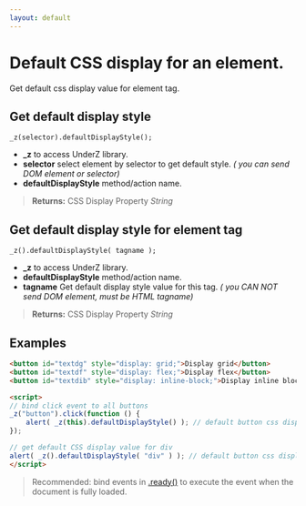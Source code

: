 ```yaml
---
layout: default
---
```

# Default CSS display for an element.
Get default css display value for element tag.


## Get default display style
`_z(selector).defaultDisplayStyle();`

* **_z** to access UnderZ library.
* **selector** select element by selector to get default style. _( you can send DOM element or selector)_
* **defaultDisplayStyle** method/action name.

> **Returns:** CSS Display Property _String_


## Get default display style for element tag
`_z().defaultDisplayStyle( tagname );`

* **_z** to access UnderZ library.
* **defaultDisplayStyle** method/action name.
* **tagname** Get default display style value for this tag. _( you CAN NOT send DOM element, must be HTML tagname)_

> **Returns:** CSS Display Property _String_


## Examples
```html
<button id="textdg" style="display: grid;">Display grid</button>
<button id="textdf" style="display: flex;">Display flex</button>
<button id="textdib" style="display: inline-block;">Display inline block</button>

<script>
// bind click event to all buttons
_z("button").click(function () { 
	alert( _z(this).defaultDisplayStyle() ); // default button css display is: inline-block
});

// get default CSS display value for div
alert( _z().defaultDisplayStyle( "div" ) ); // default button css display is: block
</script>
```

> Recommended: bind events in [.ready()](https://github.com/hlaCk/UnderZ/wiki/.ready()) to execute the event when the document is fully loaded.
